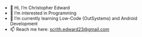 - 👋 Hi, I’m Christopher Edward
- 👀 I’m interested in Programming
- 🌱 I’m currently learning Low-Code (OutSystems) and Android Development
- 📫 Reach me here: scrith.edward23@gmail.com

<!---
EdwardM23/EdwardM23 is a ✨ special ✨ repository because its `README.md` (this file) appears on your GitHub profile.
You can click the Preview link to take a look at your changes.
--->
